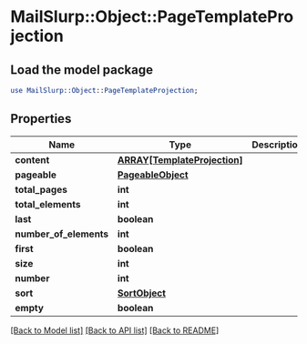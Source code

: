 # MailSlurp::Object::PageTemplateProjection

## Load the model package
```perl
use MailSlurp::Object::PageTemplateProjection;
```

## Properties
Name | Type | Description | Notes
------------ | ------------- | ------------- | -------------
**content** | [**ARRAY[TemplateProjection]**](TemplateProjection) |  | [optional] 
**pageable** | [**PageableObject**](PageableObject) |  | [optional] 
**total_pages** | **int** |  | 
**total_elements** | **int** |  | 
**last** | **boolean** |  | [optional] 
**number_of_elements** | **int** |  | [optional] 
**first** | **boolean** |  | [optional] 
**size** | **int** |  | [optional] 
**number** | **int** |  | [optional] 
**sort** | [**SortObject**](SortObject) |  | [optional] 
**empty** | **boolean** |  | [optional] 

[[Back to Model list]](../README#documentation-for-models) [[Back to API list]](../README#documentation-for-api-endpoints) [[Back to README]](../README)


